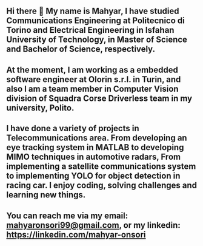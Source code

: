 ## Hi there 👋 My name is Mahyar, I have studied Communications Engineering at Politecnico di Torino and Electrical Engineering in Isfahan University of Technology, in Master of Science and Bachelor of Science, respectively.

## At the moment, I am working as a embedded software engineer at Olorin s.r.l. in Turin, and also I am a team member in Computer Vision division of Squadra Corse Driverless team in my university, Polito.

## I have done a variety of projects in Telecommunications area. From developing an eye tracking system in MATLAB to developing MIMO techniques in automotive radars, From implementing a satellite communications system to implementing YOLO for object detection in racing car. I enjoy coding, solving challenges and learning new things.

## You can reach me via my email: mahyaronsori99@gmail.com, or my linkedin: https://linkedin.com/mahyar-onsori

<!--
**Mahyar426/Mahyar426** is a ✨ _special_ ✨ repository because its `README.md` (this file) appears on your GitHub profile.

Here are some ideas to get you started:

- 🔭 I’m currently working on ...
- 🌱 I’m currently learning ...
- 👯 I’m looking to collaborate on ...
- 🤔 I’m looking for help with ...
- 💬 Ask me about ...
- 📫 How to reach me: ...
- 😄 Pronouns: ...
- ⚡ Fun fact: ...
-->

